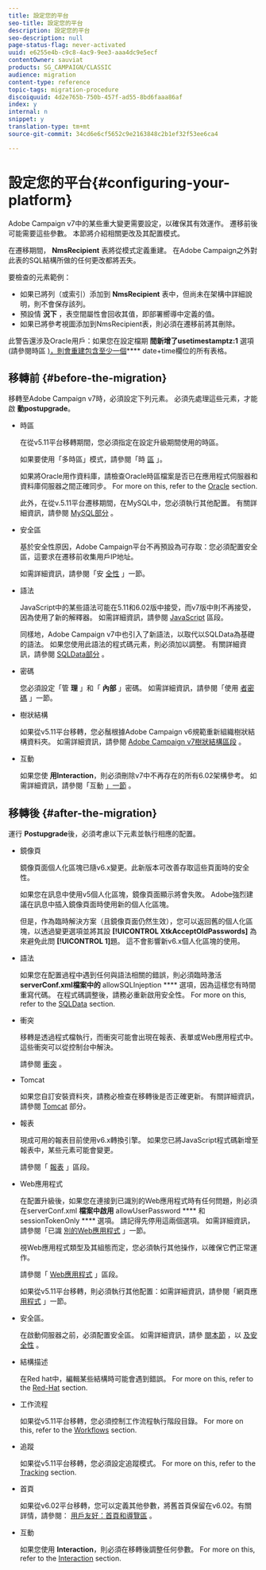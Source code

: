 ```yaml
---
title: 設定您的平台
seo-title: 設定您的平台
description: 設定您的平台
seo-description: null
page-status-flag: never-activated
uuid: e6255e4b-c9c8-4ac9-9ee3-aaa4dc9e5ecf
contentOwner: sauviat
products: SG_CAMPAIGN/CLASSIC
audience: migration
content-type: reference
topic-tags: migration-procedure
discoiquuid: 4d2e765b-750b-457f-ad55-8bd6faaa86af
index: y
internal: n
snippet: y
translation-type: tm+mt
source-git-commit: 34cd6e6cf5652c9e2163848c2b1ef32f53ee6ca4

---
```



# 設定您的平台{#configuring-your-platform}

Adobe Campaign v7中的某些重大變更需要設定，以確保其有效運作。 遷移前後可能需要這些參數。 本節將介紹相關更改及其配置模式。

在遷移期間， **NmsRecipient** 表將從模式定義重建。 在Adobe Campaign之外對此表的SQL結構所做的任何更改都將丟失。

要檢查的元素範例：

* 如果已將列（或索引）添加到 **NmsRecipient** 表中，但尚未在架構中詳細說明，則不會保存該列。
* 預設情 **況下** ，表空間屬性會回收其值，即部署嚮導中定義的值。
* 如果已將參考視圖添加到NmsRecipient表，則必須在遷移前將其刪除。

此警告還涉及Oracle用戶：如果您在設定檔期 **間新增了usetimestamptz:1** 選項(請參閱時區 [)，則會重建包含至少一個](../../migration/using/general-configurations.md#time-zones)**** date+time欄位的所有表格。

## 移轉前 {#before-the-migration}

移轉至Adobe Campaign v7時，必須設定下列元素。 必須先處理這些元素，才能啟 **動postupgrade**。

* 時區

   在從v5.11平台移轉期間，您必須指定在設定升級期間使用的時區。

   如果要使用「多時區」模式，請參閱「時 [區](../../migration/using/general-configurations.md#time-zones) 」。

   如果將Oracle用作資料庫，請檢查Oracle時區檔案是否已在應用程式伺服器和資料庫伺服器之間正確同步。 For more on this, refer to the [Oracle](../../migration/using/general-configurations.md#oracle) section.

   此外，在從v.5.11平台遷移期間，在MySQL中，您必須執行其他配置。 有關詳細資訊，請參閱 [MySQL部分](../../migration/using/specific-configurations-in-v5-11.md#mysql) 。

* 安全區

   基於安全性原因，Adobe Campaign平台不再預設為可存取：您必須配置安全區，這要求在遷移前收集用戶IP地址。

   如需詳細資訊，請參閱「安 [全性](../../migration/using/general-configurations.md#security) 」一節。

* 語法

   JavaScript中的某些語法可能在5.11和6.02版中接受，而v7版中則不再接受，因為使用了新的解釋器。 如需詳細資訊，請參閱 [JavaScript](../../migration/using/general-configurations.md#javascript) 區段。

   同樣地，Adobe Campaign v7中也引入了新語法，以取代以SQLData為基礎的語法。 如果您使用此語法的程式碼元素，則必須加以調整。 有關詳細資訊，請參閱 [SQLData部分](../../migration/using/general-configurations.md#sqldata) 。

* 密碼

   您必須設定「管 **理** 」和「 **內部** 」密碼。 如需詳細資訊，請參閱「使用 [者密碼](../../migration/using/before-starting-migration.md#user-passwords) 」一節。

* 樹狀結構

   如果從v5.11平台移轉，您必鬚根據Adobe Campaign v6規範重新組織樹狀結構資料夾。 如需詳細資訊，請參閱 [Adobe Campaign v7樹狀結構區段](../../migration/using/specific-configurations-in-v5-11.md#campaign-vseven-tree-structure) 。

* 互動

   如果您使 **用Interaction**，則必須刪除v7中不再存在的所有6.02架構參考。 如需詳細資訊，請參閱「互動 [」一節](../../migration/using/general-configurations.md#interaction) 。

## 移轉後 {#after-the-migration}

運行 **Postupgrade**&#x200B;後，必須考慮以下元素並執行相應的配置。

* 鏡像頁

   鏡像頁面個人化區塊已隨v6.x變更。此新版本可改善存取這些頁面時的安全性。

   如果您在訊息中使用v5個人化區塊，鏡像頁面顯示將會失敗。 Adobe強烈建議在訊息中插入鏡像頁面時使用新的個人化區塊。

   但是，作為臨時解決方案（且鏡像頁面仍然生效），您可以返回舊的個人化區塊，以透過變更選項並將其設 **[!UICONTROL XtkAcceptOldPasswords]** 為來避免此問 **[!UICONTROL 1]**&#x200B;題。 這不會影響新v6.x個人化區塊的使用。

* 語法

   如果您在配置過程中遇到任何與語法相關的錯誤，則必須臨時激活 **serverConf.xml檔案中的** allowSQLInjeption **** 選項，因為這樣您有時間重寫代碼。 在程式碼調整後，請務必重新啟用安全性。 For more on this, refer to the [SQLData](../../migration/using/general-configurations.md#sqldata) section.

* 衝突

   移轉是透過程式檔執行，而衝突可能會出現在報表、表單或Web應用程式中。 這些衝突可以從控制台中解決。

   請參閱 [衝突](../../migration/using/general-configurations.md#conflicts) 。

* Tomcat

   如果您自訂安裝資料夾，請務必檢查在移轉後是否正確更新。 有關詳細資訊，請參閱 [Tomcat](../../migration/using/general-configurations.md#tomcat) 部分。

* 報表

   現成可用的報表目前使用v6.x轉換引擎。 如果您已將JavaScript程式碼新增至報表中，某些元素可能會變更。

   請參閱「 [報表](../../migration/using/general-configurations.md#reports) 」區段。

* Web應用程式

   在配置升級後，如果您在連接到已識別的Web應用程式時有任何問題，則必須在serverConf.xml **檔案中啟用** allowUserPassword **** 和sessionTokenOnly **** 選項。 請記得先停用這兩個選項。 如需詳細資訊，請參閱「已識 [別的Web應用程式](../../migration/using/general-configurations.md#identified-web-applications) 」一節。

   視Web應用程式類型及其組態而定，您必須執行其他操作，以確保它們正常運作。

   請參閱「 [Web應用程式](../../migration/using/general-configurations.md#web-applications) 」區段。

   如果從v5.11平台移轉，則必須執行其他配置：如需詳細資訊，請參閱「網頁應 [用程式](../../migration/using/specific-configurations-in-v5-11.md#web-applications) 」一節。

* 安全區。

   在啟動伺服器之前，必須配置安全區。 如需詳細資訊，請參 [閱本節](../../installation/using/configuring-campaign-server.md#defining-security-zones) ，以 [及安全性](../../migration/using/general-configurations.md#security) 。

* 結構描述

   在Red hat中，編輯某些結構時可能會遇到錯誤。 For more on this, refer to the [Red-Hat](../../migration/using/general-configurations.md#red-hat) section.

* 工作流程

   如果從v5.11平台移轉，您必須控制工作流程執行階段目錄。 For more on this, refer to the [Workflows](../../migration/using/specific-configurations-in-v5-11.md#workflows) section.

* 追蹤

   如果從v5.11平台移轉，您必須設定追蹤模式。 For more on this, refer to the [Tracking](../../migration/using/specific-configurations-in-v5-11.md#tracking) section.

* 首頁

   如果從v6.02平台移轉，您可以定義其他參數，將舊首頁保留在v6.02。有關詳情，請參閱： [用戶友好：首頁和導覽區](../../migration/using/specific-configurations-in-v6-02.md#user-friendliness--home-page-and-navigation) 。

* 互動

   如果您使用 **Interaction**，則必須在移轉後調整任何參數。 For more on this, refer to the [Interaction](../../migration/using/general-configurations.md#interaction) section.

